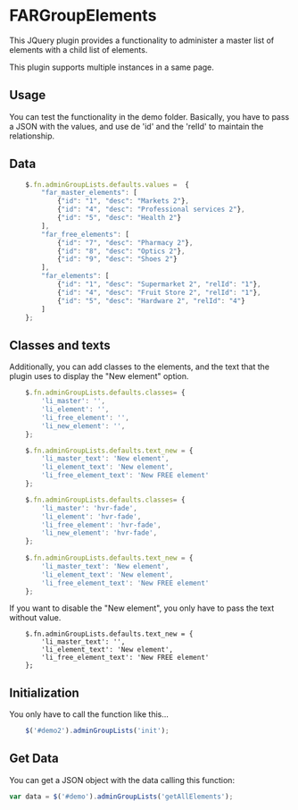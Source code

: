 FARGroupElements
================

This JQuery plugin provides a functionality to administer a master 
list of elements with a child list of elements.

This plugin supports multiple instances in a same page.

Usage
-----

You can test the functionality in the demo folder.
Basically, you have to pass a JSON with the values, and use de 'id' 
and the 'relId' to maintain the relationship.

Data
----
```javascript
    $.fn.adminGroupLists.defaults.values =  {
        "far_master_elements": [
            {"id": "1", "desc": "Markets 2"},
            {"id": "4", "desc": "Professional services 2"},
            {"id": "5", "desc": "Health 2"}
        ],
        "far_free_elements": [
            {"id": "7", "desc": "Pharmacy 2"},
            {"id": "8", "desc": "Optics 2"},
            {"id": "9", "desc": "Shoes 2"}
        ],
        "far_elements": [
            {"id": "1", "desc": "Supermarket 2", "relId": "1"},
            {"id": "4", "desc": "Fruit Store 2", "relId": "1"},
            {"id": "5", "desc": "Hardware 2", "relId": "4"}
        ]
    };
```

Classes and texts
-----------------
Additionally, you can add classes to the elements, and the text that the plugin 
uses to display the "New element" option.

```javascript
    $.fn.adminGroupLists.defaults.classes= {
        'li_master': '',
        'li_element': '',
        'li_free_element': '',
        'li_new_element': '',
    };

    $.fn.adminGroupLists.defaults.text_new = {
        'li_master_text': 'New element',
        'li_element_text': 'New element',
        'li_free_element_text': 'New FREE element'
    };
```

```javascript
    $.fn.adminGroupLists.defaults.classes= {
        'li_master': 'hvr-fade',
        'li_element': 'hvr-fade',
        'li_free_element': 'hvr-fade',
        'li_new_element': 'hvr-fade',
    };
    
    $.fn.adminGroupLists.defaults.text_new = {
        'li_master_text': 'New element',
        'li_element_text': 'New element',
        'li_free_element_text': 'New FREE element'
    };
```

If you want to disable the "New element", you only have to pass the text without value. 

```
    $.fn.adminGroupLists.defaults.text_new = {
        'li_master_text': '',
        'li_element_text': 'New element',
        'li_free_element_text': 'New FREE element'
    };
```


Initialization
--------------
You only have to call the function like this...

```javascript
    $('#demo2').adminGroupLists('init');
```


Get Data
--------

You can get a JSON object with the data calling this function:

```javascript
var data = $('#demo').adminGroupLists('getAllElements');
```
